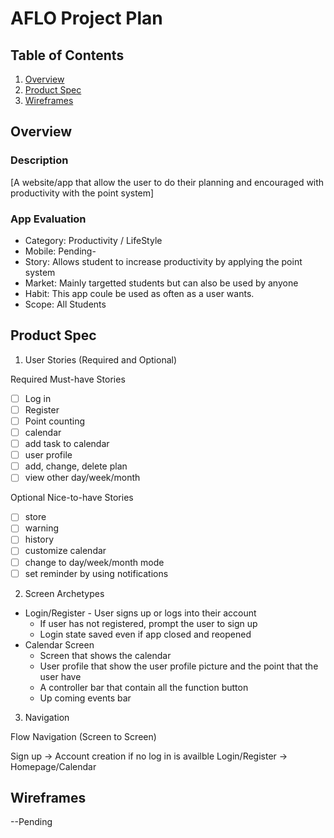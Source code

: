 # AFLO Project Plan

## Table of Contents

1. [Overview](#Overview)
1. [Product Spec](#Product-Spec)
1. [Wireframes](#Wireframes)

## Overview
### Description

[A website/app that allow the user to do their planning and encouraged with productivity with the point system]

### App Evaluation

* Category: Productivity / LifeStyle
* Mobile: Pending- 
* Story: Allows student to increase productivity by applying the point system
* Market: Mainly targetted students but can also be used by anyone
* Habit: This app coule be used as often as a user wants.
* Scope: All Students 

## Product Spec

1. User Stories (Required and Optional)

Required Must-have Stories

- [ ] Log in
- [ ] Register
- [ ] Point counting
- [ ] calendar
- [ ] add task to calendar
- [ ] user profile
- [ ] add, change, delete plan
- [ ] view other day/week/month
 
Optional Nice-to-have Stories

- [ ] store
- [ ] warning
- [ ] history
- [ ] customize calendar
- [ ] change to day/week/month mode
- [ ] set reminder by using notifications

2. Screen Archetypes

* Login/Register - User signs up or logs into their account
  * If user has not registered, prompt the user to sign up
  * Login state saved even if app closed and reopened
* Calendar Screen
  * Screen that shows the calendar
  * User profile that show the user profile picture and the point that the user have
  * A controller bar that contain all the function button
  * Up coming events bar

3. Navigation

Flow Navigation (Screen to Screen)

Sign up -> Account creation if no log in is availble
Login/Register -> Homepage/Calendar

## Wireframes

--Pending

